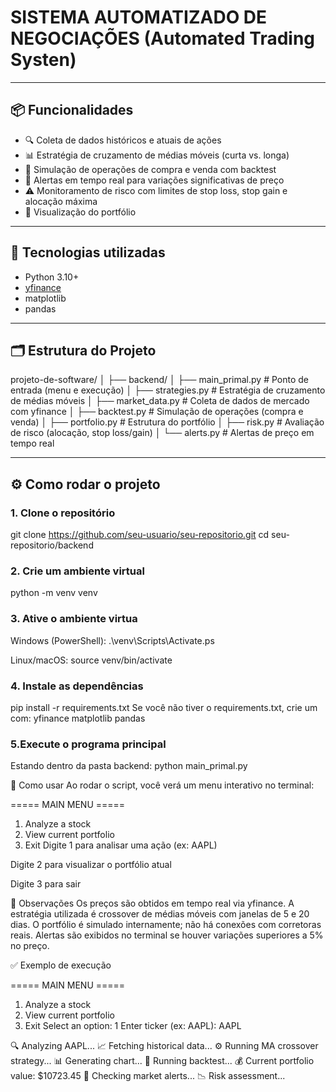 # SISTEMA AUTOMATIZADO DE NEGOCIAÇÕES (Automated Trading Systen)

---

## 📦 Funcionalidades

- 🔍 Coleta de dados históricos e atuais de ações
- 📊 Estratégia de cruzamento de médias móveis (curta vs. longa)
- 💼 Simulação de operações de compra e venda com backtest
- 🚨 Alertas em tempo real para variações significativas de preço
- ⚠️ Monitoramento de risco com limites de stop loss, stop gain e alocação máxima
- 📂 Visualização do portfólio

---

## 🧠 Tecnologias utilizadas

- Python 3.10+
- [yfinance](https://pypi.org/project/yfinance/)
- matplotlib
- pandas

---

## 🗂 Estrutura do Projeto

projeto-de-software/
│
├── backend/
│ ├── main_primal.py # Ponto de entrada (menu e execução)
│ ├── strategies.py # Estratégia de cruzamento de médias móveis
│ ├── market_data.py # Coleta de dados de mercado com yfinance
│ ├── backtest.py # Simulação de operações (compra e venda)
│ ├── portfolio.py # Estrutura do portfólio
│ ├── risk.py # Avaliação de risco (alocação, stop loss/gain)
│ └── alerts.py # Alertas de preço em tempo real

---

## ⚙️ Como rodar o projeto

### 1. Clone o repositório

git clone https://github.com/seu-usuario/seu-repositorio.git
cd seu-repositorio/backend

### 2. Crie um ambiente virtual
python -m venv venv

### 3. Ative o ambiente virtua

Windows (PowerShell):
.\venv\Scripts\Activate.ps

Linux/macOS:
source venv/bin/activate

### 4. Instale as dependências
pip install -r requirements.txt
Se você não tiver o requirements.txt, crie um com:
yfinance
matplotlib
pandas

### 5.Execute o programa principal
Estando dentro da pasta backend:
python main_primal.py

🧪 Como usar
Ao rodar o script, você verá um menu interativo no terminal:

===== MAIN MENU =====
1. Analyze a stock
2. View current portfolio
3. Exit
Digite 1 para analisar uma ação (ex: AAPL)

Digite 2 para visualizar o portfólio atual

Digite 3 para sair

📌 Observações
Os preços são obtidos em tempo real via yfinance.
A estratégia utilizada é crossover de médias móveis com janelas de 5 e 20 dias.
O portfólio é simulado internamente; não há conexões com corretoras reais.
Alertas são exibidos no terminal se houver variações superiores a 5% no preço.

✅ Exemplo de execução

===== MAIN MENU =====
1. Analyze a stock
2. View current portfolio
3. Exit
Select an option: 1
Enter ticker (ex: AAPL): AAPL

🔍︎ Analyzing AAPL...
📈 Fetching historical data...
⚙️ Running MA crossover strategy...
📊 Generating chart...
💼 Running backtest...
💰 Current portfolio value: $10723.45
🚨 Checking market alerts...
📉 Risk assessment...

